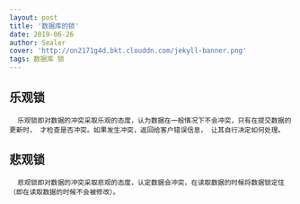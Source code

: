 ```yaml
---
layout: post
title: '数据库的锁'
date: 2019-06-26
author: Sealer
cover: 'http://on2171g4d.bkt.clouddn.com/jekyll-banner.png'
tags: 数据库 锁 
---
```

## 乐观锁

	  乐观锁即对数据的冲突采取乐观的态度，认为数据在一般情况下不会冲突，只有在提交数据的更新时， 才检查是否冲突。如果发生冲突，返回给客户错误信息， 让其自行决定如何处理。

## 悲观锁

	  悲观锁即对数据的冲突采取悲观的态度，认定数据会冲突，在读取数据的时候将数据锁定住（即在读取数据的时候不会被修改）。
